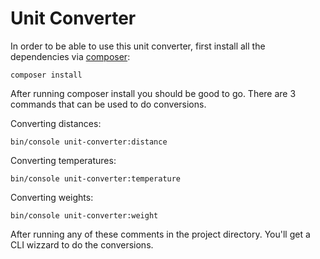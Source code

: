 # Unit Converter


In order to be able to use this unit converter, first install all the dependencies via [composer](https://getcomposer.org/):
```
composer install
```

After running composer install you should be good to go. There are 3 commands that can be used to do conversions. 

Converting distances:
```
bin/console unit-converter:distance
```

Converting temperatures:
```
bin/console unit-converter:temperature
```

Converting weights:
```
bin/console unit-converter:weight
```

After running any of these comments in the project directory. You'll get a CLI wizzard to do the conversions.
